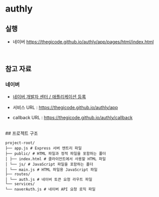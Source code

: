 # authly

## 실행

-   네이버
    https://thegicode.github.io/authly/app/pages/html/index.html

<br>

## 참고 자료

### 네이버

-   [네이버 개발자 센터 / 애플리케이션 등록](https://developers.naver.com/apps/#/register)

-   서비스 URL : https://thegicode.github.io/authly/app
-   callback URL : https://thegicode.github.io/authly/callback

<br>
## 프로젝트 구조

```
project-root/
├── app.js # Express 서버 엔트리 파일
├── public/ # HTML 파일과 정적 파일을 포함하는 폴더
│ ├── index.html # 클라이언트에서 사용할 HTML 파일
│ └── js/ # JavaScript 파일을 포함하는 폴더
│ └── main.js # HTML 파일용 JavaScript 파일
├── routes/
│ └── auth.js # 네이버 토큰 요청 라우트 파일
└── services/
└── naverAuth.js # 네이버 API 요청 로직 파일
```
